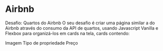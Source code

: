 # Airbnb
Desafio: Quartos do Airbnb
O seu desafio é criar uma página similar a do Airbnb através do consumo da API de quartos, usando Javascript Vanilla e Flexbox para organizá-los em cards na tela, cards contendo:

Imagem
Tipo de propriedade
Preço
